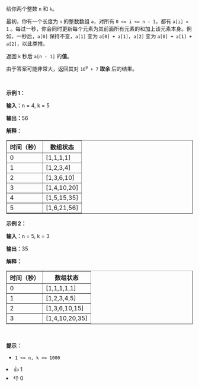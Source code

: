 <p>给你两个整数 <code>n</code> 和 <code>k</code>。</p>

<p>最初，你有一个长度为 <code>n</code> 的整数数组 <code>a</code>，对所有 <code>0 &lt;= i &lt;= n - 1</code>，都有 <code>a[i] = 1</code> 。每过一秒，你会同时更新每个元素为其前面所有元素的和加上该元素本身。例如，一秒后，<code>a[0]</code> 保持不变，<code>a[1]</code> 变为 <code>a[0] + a[1]</code>，<code>a[2]</code> 变为 <code>a[0] + a[1] + a[2]</code>，以此类推。</p>

<p>返回 <code>k</code> 秒后 <code>a[n - 1]</code> 的<strong>值</strong>。</p>

<p>由于答案可能非常大，返回其对 <code>10<sup>9</sup> + 7</code> <strong>取余 </strong>后的结果。</p>

<p>&nbsp;</p>

<p><strong class="example">示例 1：</strong></p>

<div class="example-block"> 
 <p><strong>输入：</strong><span class="example-io">n = 4, k = 5</span></p> 
</div>

<p><strong>输出：</strong><span class="example-io">56</span></p>

<p><strong>解释：</strong></p>

<table border="1"> 
 <tbody> 
  <tr> 
   <th>时间（秒）</th> 
   <th>数组状态</th> 
  </tr> 
  <tr> 
   <td>0</td> 
   <td>[1,1,1,1]</td> 
  </tr> 
  <tr> 
   <td>1</td> 
   <td>[1,2,3,4]</td> 
  </tr> 
  <tr> 
   <td>2</td> 
   <td>[1,3,6,10]</td> 
  </tr> 
  <tr> 
   <td>3</td> 
   <td>[1,4,10,20]</td> 
  </tr> 
  <tr> 
   <td>4</td> 
   <td>[1,5,15,35]</td> 
  </tr> 
  <tr> 
   <td>5</td> 
   <td>[1,6,21,56]</td> 
  </tr> 
 </tbody> 
</table>

<p><strong class="example">示例 2：</strong></p>

<div class="example-block"> 
 <p><strong>输入：</strong><span class="example-io">n = 5, k = 3</span></p> 
</div>

<p><strong>输出：</strong><span class="example-io">35</span></p>

<p><strong>解释：</strong></p>

<table border="1"> 
 <tbody> 
  <tr> 
   <th>时间（秒）</th> 
   <th>数组状态</th> 
  </tr> 
  <tr> 
   <td>0</td> 
   <td>[1,1,1,1,1]</td> 
  </tr> 
  <tr> 
   <td>1</td> 
   <td>[1,2,3,4,5]</td> 
  </tr> 
  <tr> 
   <td>2</td> 
   <td>[1,3,6,10,15]</td> 
  </tr> 
  <tr> 
   <td>3</td> 
   <td>[1,4,10,20,35]</td> 
  </tr> 
 </tbody> 
</table>

<p>&nbsp;</p>

<p><strong>提示：</strong></p>

<ul> 
 <li><code>1 &lt;= n, k &lt;= 1000</code></li> 
</ul>

<div><li>👍 1</li><li>👎 0</li></div>